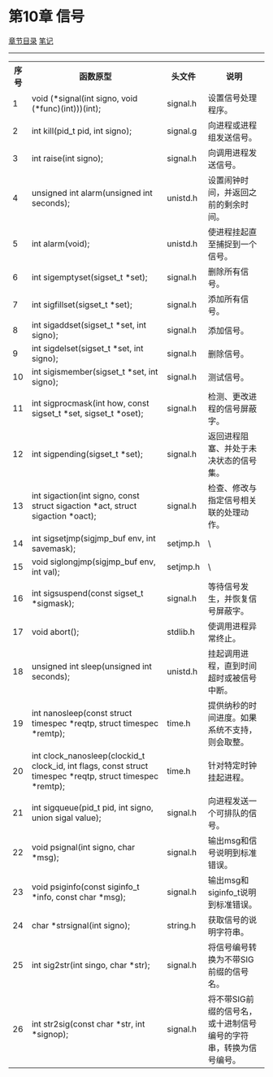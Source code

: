 <h1 id=file_func>
    第10章 信号
</h1>

[章节目录](../../README.md#title_ch10 "返回章节目录")
[笔记](notes.md "进入笔记")

---

<table>
    <tr>
        <th>序号</th><th>函数原型</th><th>头文件</th><th>说明</th>
    </tr>
    <tr>
        <td>1</td>
        <td>void (*signal(int signo, void (*func)(int)))(int);</td>
        <td>signal.h</td>
        <td>设置信号处理程序。</td>
    </tr>
    <tr>
        <td>2</td>
        <td>int kill(pid_t pid, int signo);</td>
        <td>signal.g</td>
        <td>向进程或进程组发送信号。</td>
    </tr>
    <tr>
        <td>3</td>
        <td>int raise(int signo);</td>
        <td>signal.h</td>
        <td>向调用进程发送信号。</td>
    </tr>
    <tr>
        <td>4</td>
        <td>unsigned int alarm(unsigned int seconds);</td>
        <td>unistd.h</td>
        <td>设置闹钟时间，并返回之前的剩余时间。</td>
    </tr>
    <tr>
        <td>5</td>
        <td>int alarm(void);</td>
        <td>unistd.h</td>
        <td>使进程挂起直至捕捉到一个信号。</td>
    </tr>
    <tr>
        <td>6</td>
        <td>int sigemptyset(sigset_t *set);</td>
        <td>signal.h</td>
        <td>删除所有信号。</td>
    </tr>
    <tr>
        <td>7</td>
        <td>int sigfillset(sigset_t *set);</td>
        <td>signal.h</td>
        <td>添加所有信号。</td>
    </tr>
    <tr>
        <td>8</td>
        <td>int sigaddset(sigset_t *set, int signo);</td>
        <td>signal.h</td>
        <td>添加信号。</td>
    </tr>
    <tr>
        <td>9</td>
        <td>int sigdelset(sigset_t *set, int signo);</td>
        <td>signal.h</td>
        <td>删除信号。</td>
    </tr>
    <tr>
        <td>10</td>
        <td>int sigismember(sigset_t *set, int signo);</td>
        <td>signal.h</td>
        <td>测试信号。</td>
    </tr>
    <tr>
        <td>11</td>
        <td>int sigprocmask(int how, const sigset_t *set, sigset_t *oset);</td>
        <td>signal.h</td>
        <td>检测、更改进程的信号屏蔽字。</td>
    </tr>
    <tr>
        <td>12</td>
        <td>int sigpending(sigset_t *set);</td>
        <td>signal.h</td>
        <td>返回进程阻塞、并处于未决状态的信号集。</td>
    </tr>
    <tr>
        <td>13</td>
        <td>int sigaction(int signo, const struct sigaction *act, struct sigaction *oact);</td>
        <td>signal.h</td>
        <td>检查、修改与指定信号相关联的处理动作。</td>
    </tr>
    <tr>
        <td>14</td>
        <td>int sigsetjmp(sigjmp_buf env, int savemask);</td>
        <td>setjmp.h</td>
        <td>\</td>
    </tr>
    <tr>
        <td>15</td>
        <td>void siglongjmp(sigjmp_buf env, int val);</td>
        <td>setjmp.h</td>
        <td>\</td>
    </tr>
    <tr>
        <td>16</td>
        <td>int sigsuspend(const sigset_t *sigmask);</td>
        <td>signal.h</td>
        <td>等待信号发生，并恢复信号屏蔽字。</td>
    </tr>
    <tr>
        <td>17</td>
        <td>void abort();</td>
        <td>stdlib.h</td>
        <td>使调用进程异常终止。</td>
    </tr>
    <tr>
        <td>18</td>
        <td>unsigned int sleep(unsigned int seconds);</td>
        <td>unistd.h</td>
        <td>挂起调用进程，直到时间超时或被信号中断。</td>
    </tr>
    <tr>
        <td>19</td>
        <td>int nanosleep(const struct timespec *reqtp, struct timespec *remtp);</td>
        <td>time.h</td>
        <td>提供纳秒的时间进度。如果系统不支持，则会取整。</td>
    </tr>
    <tr>
        <td>20</td>
        <td>int clock_nanosleep(clockid_t clock_id, int flags, const struct timespec *reqtp, struct timespec *remtp);</td>
        <td>time.h</td>
        <td>针对特定时钟挂起进程。</td>
    </tr>
    <tr>
        <td>21</td>
        <td>int sigqueue(pid_t pid, int signo, union sigal value);</td>
        <td>signal.h</td>
        <td>向进程发送一个可排队的信号。</td>
    </tr>
    <tr>
        <td>22</td>
        <td>void psignal(int signo, char *msg);</td>
        <td>signal.h</td>
        <td>输出msg和信号说明到标准错误。</td>
    </tr>
    <tr>
        <td>23</td>
        <td>void psiginfo(const siginfo_t *info, const char *msg);</td>
        <td>signal.h</td>
        <td>输出msg和siginfo_t说明到标准错误。</td>
    </tr>
    <tr>
        <td>24</td>
        <td>char *strsignal(int signo);</td>
        <td>string.h</td>
        <td>获取信号的说明字符串。</td>
    </tr>
    <tr>
        <td>25</td>
        <td>int sig2str(int singo, char *str);</td>
        <td>signal.h</td>
        <td>将信号编号转换为不带SIG前缀的信号名。</td>
    </tr>
    <tr>
        <td>26</td>
        <td>int str2sig(const char *str, int *signop);</td>
        <td>signal.h</td>
        <td>将不带SIG前缀的信号名，或十进制信号编号的字符串，转换为信号编号。</td>
    </tr>
</table>
